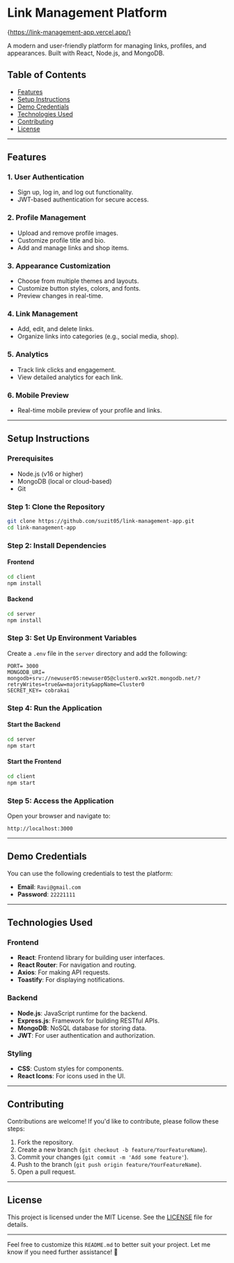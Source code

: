 

# Link Management Platform
{https://link-management-app.vercel.app/}

A modern and user-friendly platform for managing links, profiles, and appearances. Built with React, Node.js, and MongoDB.

## Table of Contents
- [Features](#features)
- [Setup Instructions](#setup-instructions)
- [Demo Credentials](#demo-credentials)
- [Technologies Used](#technologies-used)
- [Contributing](#contributing)
- [License](#license)

---

## Features

### 1. **User Authentication**
   - Sign up, log in, and log out functionality.
   - JWT-based authentication for secure access.

### 2. **Profile Management**
   - Upload and remove profile images.
   - Customize profile title and bio.
   - Add and manage links and shop items.

### 3. **Appearance Customization**
   - Choose from multiple themes and layouts.
   - Customize button styles, colors, and fonts.
   - Preview changes in real-time.

### 4. **Link Management**
   - Add, edit, and delete links.
   - Organize links into categories (e.g., social media, shop).

### 5. **Analytics**
   - Track link clicks and engagement.
   - View detailed analytics for each link.

### 6. **Mobile Preview**
   - Real-time mobile preview of your profile and links.

---

## Setup Instructions

### Prerequisites
- Node.js (v16 or higher)
- MongoDB (local or cloud-based)
- Git

### Step 1: Clone the Repository
```bash
git clone https://github.com/suzit05/link-management-app.git
cd link-management-app
```

### Step 2: Install Dependencies
#### Frontend
```bash
cd client
npm install
```

#### Backend
```bash
cd server
npm install
```

### Step 3: Set Up Environment Variables
Create a `.env` file in the `server` directory and add the following:
```env
PORT= 3000
MONGODB_URI= mongodb+srv://newuser05:newuser05@cluster0.wx92t.mongodb.net/?retryWrites=true&w=majority&appName=Cluster0
SECRET_KEY= cobrakai
```

### Step 4: Run the Application
#### Start the Backend
```bash
cd server
npm start
```

#### Start the Frontend
```bash
cd client
npm start
```

### Step 5: Access the Application
Open your browser and navigate to:
```
http://localhost:3000
```

---

## Demo Credentials

You can use the following credentials to test the platform:

- **Email**: `Ravi@gmail.com`
- **Password**: `22221111`

---

## Technologies Used

### Frontend
- **React**: Frontend library for building user interfaces.
- **React Router**: For navigation and routing.
- **Axios**: For making API requests.
- **Toastify**: For displaying notifications.

### Backend
- **Node.js**: JavaScript runtime for the backend.
- **Express.js**: Framework for building RESTful APIs.
- **MongoDB**: NoSQL database for storing data.
- **JWT**: For user authentication and authorization.

### Styling
- **CSS**: Custom styles for components.
- **React Icons**: For icons used in the UI.

---

## Contributing

Contributions are welcome! If you'd like to contribute, please follow these steps:
1. Fork the repository.
2. Create a new branch (`git checkout -b feature/YourFeatureName`).
3. Commit your changes (`git commit -m 'Add some feature'`).
4. Push to the branch (`git push origin feature/YourFeatureName`).
5. Open a pull request.

---

## License

This project is licensed under the MIT License. See the [LICENSE](LICENSE) file for details.

---

Feel free to customize this `README.md` to better suit your project. Let me know if you need further assistance! 🚀
